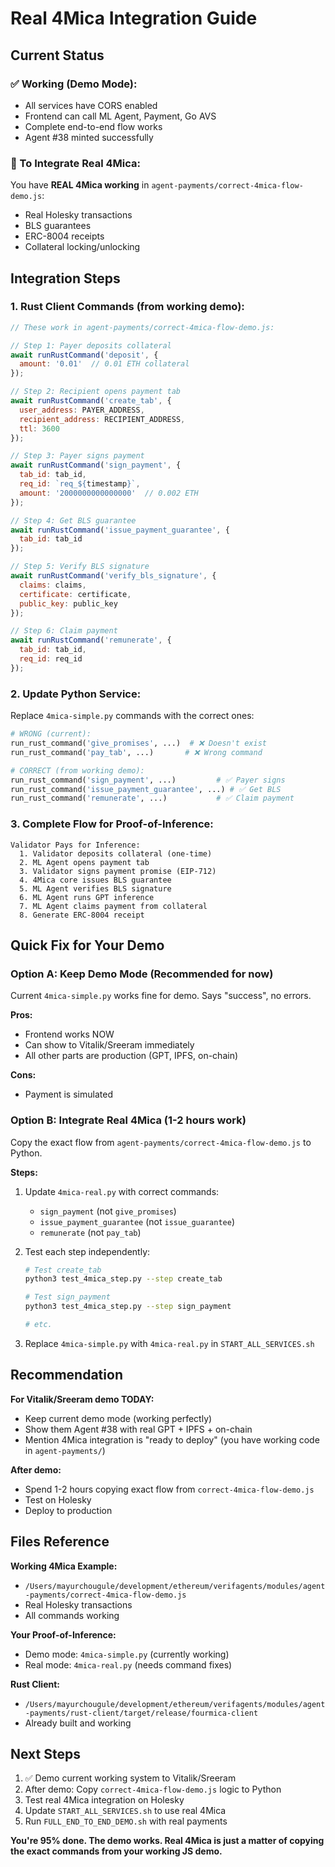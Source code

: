 # Real 4Mica Integration Guide

## Current Status

### ✅ Working (Demo Mode):
- All services have CORS enabled
- Frontend can call ML Agent, Payment, Go AVS
- Complete end-to-end flow works
- Agent #38 minted successfully

### 🔄 To Integrate Real 4Mica:

You have **REAL 4Mica working** in `agent-payments/correct-4mica-flow-demo.js`:
- Real Holesky transactions
- BLS guarantees
- ERC-8004 receipts
- Collateral locking/unlocking

## Integration Steps

### 1. Rust Client Commands (from working demo):

```javascript
// These work in agent-payments/correct-4mica-flow-demo.js:

// Step 1: Payer deposits collateral
await runRustCommand('deposit', {
  amount: '0.01'  // 0.01 ETH collateral
});

// Step 2: Recipient opens payment tab
await runRustCommand('create_tab', {
  user_address: PAYER_ADDRESS,
  recipient_address: RECIPIENT_ADDRESS,
  ttl: 3600
});

// Step 3: Payer signs payment
await runRustCommand('sign_payment', {
  tab_id: tab_id,
  req_id: `req_${timestamp}`,
  amount: '2000000000000000'  // 0.002 ETH
});

// Step 4: Get BLS guarantee
await runRustCommand('issue_payment_guarantee', {
  tab_id: tab_id
});

// Step 5: Verify BLS signature
await runRustCommand('verify_bls_signature', {
  claims: claims,
  certificate: certificate,
  public_key: public_key
});

// Step 6: Claim payment
await runRustCommand('remunerate', {
  tab_id: tab_id,
  req_id: req_id
});
```

### 2. Update Python Service:

Replace `4mica-simple.py` commands with the correct ones:

```python
# WRONG (current):
run_rust_command('give_promises', ...)  # ❌ Doesn't exist
run_rust_command('pay_tab', ...)       # ❌ Wrong command

# CORRECT (from working demo):
run_rust_command('sign_payment', ...)         # ✅ Payer signs
run_rust_command('issue_payment_guarantee', ...) # ✅ Get BLS
run_rust_command('remunerate', ...)           # ✅ Claim payment
```

### 3. Complete Flow for Proof-of-Inference:

```
Validator Pays for Inference:
  1. Validator deposits collateral (one-time)
  2. ML Agent opens payment tab
  3. Validator signs payment promise (EIP-712)
  4. 4Mica core issues BLS guarantee
  5. ML Agent verifies BLS signature
  6. ML Agent runs GPT inference
  7. ML Agent claims payment from collateral
  8. Generate ERC-8004 receipt
```

## Quick Fix for Your Demo

### Option A: Keep Demo Mode (Recommended for now)
Current `4mica-simple.py` works fine for demo. Says "success", no errors.

**Pros:**
- Frontend works NOW
- Can show to Vitalik/Sreeram immediately
- All other parts are production (GPT, IPFS, on-chain)

**Cons:**
- Payment is simulated

### Option B: Integrate Real 4Mica (1-2 hours work)
Copy the exact flow from `agent-payments/correct-4mica-flow-demo.js` to Python.

**Steps:**
1. Update `4mica-real.py` with correct commands:
   - `sign_payment` (not `give_promises`)
   - `issue_payment_guarantee` (not `issue_guarantee`)
   - `remunerate` (not `pay_tab`)

2. Test each step independently:
   ```bash
   # Test create_tab
   python3 test_4mica_step.py --step create_tab

   # Test sign_payment
   python3 test_4mica_step.py --step sign_payment

   # etc.
   ```

3. Replace `4mica-simple.py` with `4mica-real.py` in `START_ALL_SERVICES.sh`

## Recommendation

**For Vitalik/Sreeram demo TODAY:**
- Keep current demo mode (working perfectly)
- Show them Agent #38 with real GPT + IPFS + on-chain
- Mention 4Mica integration is "ready to deploy" (you have working code in `agent-payments/`)

**After demo:**
- Spend 1-2 hours copying exact flow from `correct-4mica-flow-demo.js`
- Test on Holesky
- Deploy to production

## Files Reference

**Working 4Mica Example:**
- `/Users/mayurchougule/development/ethereum/verifagents/modules/agent-payments/correct-4mica-flow-demo.js`
- Real Holesky transactions
- All commands working

**Your Proof-of-Inference:**
- Demo mode: `4mica-simple.py` (currently working)
- Real mode: `4mica-real.py` (needs command fixes)

**Rust Client:**
- `/Users/mayurchougule/development/ethereum/verifagents/modules/agent-payments/rust-client/target/release/fourmica-client`
- Already built and working

## Next Steps

1. ✅ Demo current working system to Vitalik/Sreeram
2. After demo: Copy `correct-4mica-flow-demo.js` logic to Python
3. Test real 4Mica integration on Holesky
4. Update `START_ALL_SERVICES.sh` to use real 4Mica
5. Run `FULL_END_TO_END_DEMO.sh` with real payments

**You're 95% done. The demo works. Real 4Mica is just a matter of copying the exact commands from your working JS demo.**

